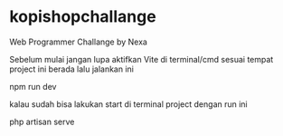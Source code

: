 # kopishopchallange
Web Programmer Challange by Nexa

Sebelum mulai jangan lupa aktifkan Vite di terminal/cmd sesuai tempat project ini berada lalu jalankan ini

npm run dev

kalau sudah bisa lakukan start di terminal project dengan run ini

php artisan serve
